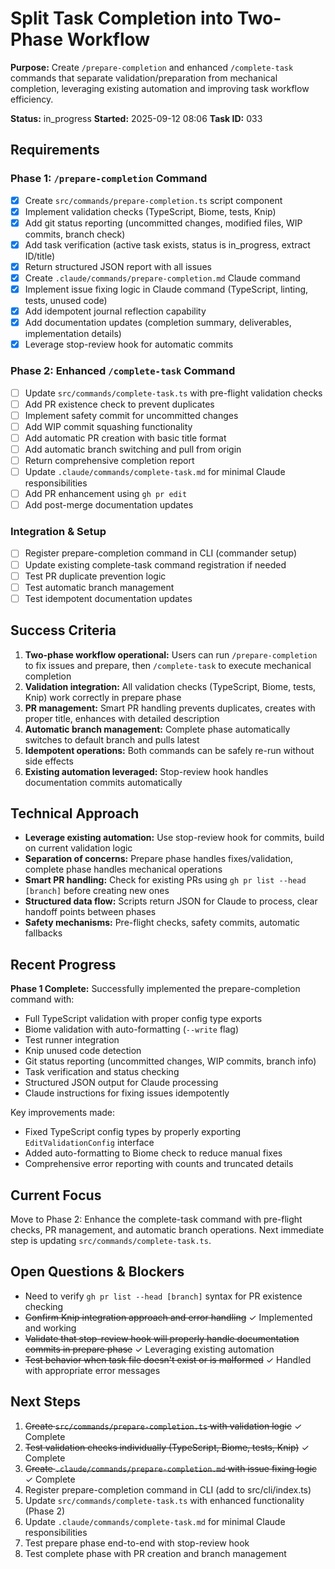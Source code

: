 # Split Task Completion into Two-Phase Workflow

**Purpose:** Create `/prepare-completion` and enhanced `/complete-task` commands that separate validation/preparation from mechanical completion, leveraging existing automation and improving task workflow efficiency.

**Status:** in_progress
**Started:** 2025-09-12 08:06
**Task ID:** 033

## Requirements

### Phase 1: `/prepare-completion` Command
- [x] Create `src/commands/prepare-completion.ts` script component
- [x] Implement validation checks (TypeScript, Biome, tests, Knip)
- [x] Add git status reporting (uncommitted changes, modified files, WIP commits, branch check)
- [x] Add task verification (active task exists, status is in_progress, extract ID/title)
- [x] Return structured JSON report with all issues
- [x] Create `.claude/commands/prepare-completion.md` Claude command
- [x] Implement issue fixing logic in Claude command (TypeScript, linting, tests, unused code)
- [x] Add idempotent journal reflection capability
- [x] Add documentation updates (completion summary, deliverables, implementation details)
- [x] Leverage stop-review hook for automatic commits

### Phase 2: Enhanced `/complete-task` Command
- [ ] Update `src/commands/complete-task.ts` with pre-flight validation checks
- [ ] Add PR existence check to prevent duplicates
- [ ] Implement safety commit for uncommitted changes
- [ ] Add WIP commit squashing functionality
- [ ] Add automatic PR creation with basic title format
- [ ] Add automatic branch switching and pull from origin
- [ ] Return comprehensive completion report
- [ ] Update `.claude/commands/complete-task.md` for minimal Claude responsibilities
- [ ] Add PR enhancement using `gh pr edit`
- [ ] Add post-merge documentation updates

### Integration & Setup
- [ ] Register prepare-completion command in CLI (commander setup)
- [ ] Update existing complete-task command registration if needed
- [ ] Test PR duplicate prevention logic
- [ ] Test automatic branch management
- [ ] Test idempotent documentation updates

## Success Criteria

1. **Two-phase workflow operational:** Users can run `/prepare-completion` to fix issues and prepare, then `/complete-task` to execute mechanical completion
2. **Validation integration:** All validation checks (TypeScript, Biome, tests, Knip) work correctly in prepare phase
3. **PR management:** Smart PR handling prevents duplicates, creates with proper title, enhances with detailed description
4. **Automatic branch management:** Complete phase automatically switches to default branch and pulls latest
5. **Idempotent operations:** Both commands can be safely re-run without side effects
6. **Existing automation leveraged:** Stop-review hook handles documentation commits automatically

## Technical Approach

- **Leverage existing automation:** Use stop-review hook for commits, build on current validation logic
- **Separation of concerns:** Prepare phase handles fixes/validation, complete phase handles mechanical operations
- **Smart PR handling:** Check for existing PRs using `gh pr list --head [branch]` before creating new ones
- **Structured data flow:** Scripts return JSON for Claude to process, clear handoff points between phases
- **Safety mechanisms:** Pre-flight checks, safety commits, automatic fallbacks

## Recent Progress

**Phase 1 Complete:** Successfully implemented the prepare-completion command with:
- Full TypeScript validation with proper config type exports
- Biome validation with auto-formatting (`--write` flag) 
- Test runner integration
- Knip unused code detection
- Git status reporting (uncommitted changes, WIP commits, branch info)
- Task verification and status checking
- Structured JSON output for Claude processing
- Claude instructions for fixing issues idempotently

Key improvements made:
- Fixed TypeScript config types by properly exporting `EditValidationConfig` interface
- Added auto-formatting to Biome check to reduce manual fixes
- Comprehensive error reporting with counts and truncated details

## Current Focus

Move to Phase 2: Enhance the complete-task command with pre-flight checks, PR management, and automatic branch operations. Next immediate step is updating `src/commands/complete-task.ts`.

## Open Questions & Blockers

- Need to verify `gh pr list --head [branch]` syntax for PR existence checking
- ~~Confirm Knip integration approach and error handling~~ ✓ Implemented and working
- ~~Validate that stop-review hook will properly handle documentation commits in prepare phase~~ ✓ Leveraging existing automation
- ~~Test behavior when task file doesn't exist or is malformed~~ ✓ Handled with appropriate error messages

## Next Steps

1. ~~Create `src/commands/prepare-completion.ts` with validation logic~~ ✓ Complete
2. ~~Test validation checks individually (TypeScript, Biome, tests, Knip)~~ ✓ Complete
3. ~~Create `.claude/commands/prepare-completion.md` with issue fixing logic~~ ✓ Complete
4. Register prepare-completion command in CLI (add to src/cli/index.ts)
5. Update `src/commands/complete-task.ts` with enhanced functionality (Phase 2)
6. Update `.claude/commands/complete-task.md` for minimal Claude responsibilities
7. Test prepare phase end-to-end with stop-review hook
8. Test complete phase with PR creation and branch management

<!-- branch: feature/task-completion-enhancement-033 -->